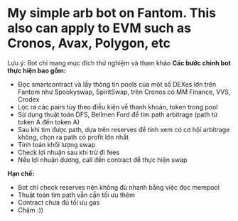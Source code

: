 # My simple arb bot on Fantom. This also can apply to EVM such as Cronos, Avax, Polygon, etc
Lưu ý: Bot chỉ mang mục đích thử nghiệm và tham khảo
**Các bước chính bot thực hiện bao gồm:**
- Đọc smartcontract và lấy thông tin pools của một số DEXes lớn trên Fantom như Spookyswap, SpiritSwap, trên Cronos có MM Finance, VVS, Crodex
- Lọc ra các pairs tùy theo điều kiện về thanh khoản, token trong pool
- Sử dụng thuật toán DFS, Bellmen Ford để tìm path arbitrage (path từ token A đến token A)
- Sau khi tìm được path, dựa trên reserves để tính xem có cơ hội arbitrage không, chọn ra path có profit lớn nhất
- Tính toán khối lượng swap
- Check lợi nhuận sau khi trừ đi fees
- Nếu lợi nhuận dương, call đến contract để thực hiện swap

**Hạn chế:**
- Bot chỉ check reserves nên không đủ nhanh bằng việc đọc mempool
- Thuật toán tìm path vẫn cần tối ưu thêm
- Contract chưa đủ tối ưu gas
- Chậm :))
